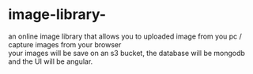 # image-library-
an online image library that allows you to uploaded image from you pc / capture images from your browser  
your images will be save on an s3 bucket, the database will be mongodb and the UI will be angular.
